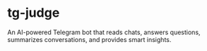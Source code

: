 # tg-judge
An AI-powered Telegram bot that reads chats, answers questions, summarizes conversations, and provides smart insights.
